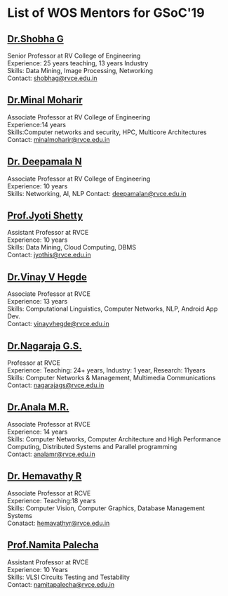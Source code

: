 # List of WOS Mentors for GSoC'19

## [Dr.Shobha G](https://rvce.edu.in//cs-shobhag)
Senior Professor at RV College of Engineering  
Experience: 25 years teaching, 13 years Industry   
Skills: Data Mining, Image Processing, Networking  
Contact: [shobhag@rvce.edu.in](mailto:shobhag@rvce.edu.in)

## [Dr.Minal Moharir](https://rvce.edu.in//cs-minalmoharir)
Associate Professor at RV College of Engineering  
Experience:14 years  
Skills:Computer networks and security, HPC, Multicore Architectures  
Contact: [minalmoharir@rvce.edu.in](mailto:minalmoharir@rvce.edu.in)  

## [Dr. Deepamala N](https://rvce.edu.in//cs-deepamala)
Associate Professor at RV College of Engineering  
Experience: 10 years  
Skills: Networking, AI, NLP
Contact: deepamalan@rvce.edu.in  

## [Prof.Jyoti Shetty](https://rvce.edu.in//cs-jyoti)
Assistant Professor at RVCE  
Experience: 10 years  
Skills: Data Mining, Cloud Computing, DBMS  
Contact: jyothis@rvce.edu.in  

## [Dr.Vinay V Hegde](https://rvce.edu.in//cs-vinay)
Associate Professor at RVCE   
Experience: 13 years  
Skills: Computational Linguistics, Computer Networks, NLP, Android App Dev.  
Contact: vinayvhegde@rvce.edu.in  

## [Dr.Nagaraja G.S.](https://rvce.edu.in//cs-nagarajags)
Professor at RVCE  
Experience: Teaching: 24+ years, Industry: 1 year, Research: 11years  
Skills: Computer Networks & Management, Multimedia Communications  
Contact: nagarajags@rvce.edu.in

## [Dr.Anala M.R.](https://rvce.edu.in//cs-anala)
Associate Professor at RVCE  
Experience: 14 years  
Skills: Computer Networks, Computer Architecture and High Performance Computing,
Distributed Systems and Parallel programming  
Contact: analamr@rvce.edu.in  

## [Dr. Hemavathy R](https://rvce.edu.in//cs-hemavathy)
Associate Professor at RCVE  
Experience: Teaching:18 years  
Skills: Computer Vision, Computer Graphics, Database Management Systems  
Conatact: hemavathyr@rvce.edu.in  

## [Prof.Namita Palecha](https://rvce.edu.in//ec-namithapalecha)
Assistant Professor at RVCE  
Experience: 10 Years  
Skills: VLSI Circuits Testing and Testability  
Contact: namitapalecha@rvce.edu.in  
